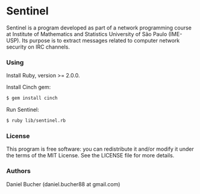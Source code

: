 # Sentinel


Sentinel is a program developed as part of a network programming course at
Institute of Mathematics and Statistics University of São Paulo (IME-USP). Its
purpose is to extract messages related to computer network security on IRC
channels.

### Using

Install Ruby, version >= 2.0.0.

Install Cinch gem:

```bash
$ gem install cinch
```

Run Sentinel:

```bash
$ ruby lib/sentinel.rb
```

### License

This program is free software: you can redistribute it and/or modify it under
the terms of the MIT License. See the LICENSE file for more details.

### Authors


Daniel Bucher (daniel.bucher88 at gmail.com)
